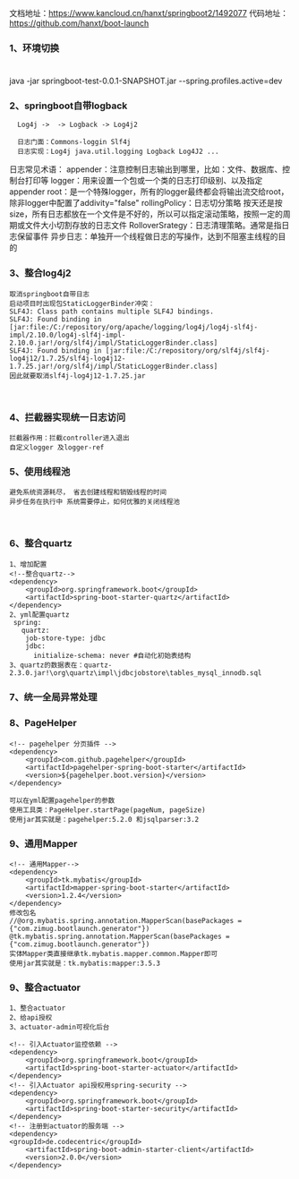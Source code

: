 
文档地址：https://www.kancloud.cn/hanxt/springboot2/1492077
代码地址：https://github.com/hanxt/boot-launch


### 1、环境切换
#
java -jar springboot-test-0.0.1-SNAPSHOT.jar  --spring.profiles.active=dev



### 2、springboot自带logback
      Log4j ->  -> Logback -> Log4j2
      
      日志门面：Commons-loggin Slf4j
      日志实现：Log4j java.util.logging Logback Log4J2 ...
  日志常见术语：
      appender：注意控制日志输出到哪里，比如：文件、数据库、控制台打印等
      logger：用来设置一个包或一个类的日志打印级别、以及指定appender
      root：是一个特殊logger，所有的logger最终都会将输出流交给root，除非logger中配置了addivity="false"
      rollingPolicy：日志切分策略 按天还是按size，所有日志都放在一个文件是不好的，所以可以指定滚动策略，按照一定的周期或文件大小切割存放的日志文件
      RolloverSrategy：日志清理策略。通常是指日志保留事件
      异步日志：单独开一个线程做日志的写操作，达到不阻塞主线程的目的

### 3、整合log4j2
    取消springboot自带日志
    启动项目时出现包StaticLoggerBinder冲突：
    SLF4J: Class path contains multiple SLF4J bindings.
    SLF4J: Found binding in [jar:file:/C:/repository/org/apache/logging/log4j/log4j-slf4j-impl/2.10.0/log4j-slf4j-impl-2.10.0.jar!/org/slf4j/impl/StaticLoggerBinder.class]
    SLF4J: Found binding in [jar:file:/C:/repository/org/slf4j/slf4j-log4j12/1.7.25/slf4j-log4j12-1.7.25.jar!/org/slf4j/impl/StaticLoggerBinder.class]
    因此就要取消slf4j-log4j12-1.7.25.jar


​    
### 4、拦截器实现统一日志访问
    拦截器作用：拦截controller进入退出
    自定义logger 及logger-ref   

### 5、使用线程池
    避免系统资源耗尽， 省去创建线程和销毁线程的时间 
    异步任务在执行中 系统需要停止，如何优雅的关闭线程池


​    
### 6、整合quartz

```
1、增加配置
<!--整合quartz-->
<dependency>
    <groupId>org.springframework.boot</groupId>
    <artifactId>spring-boot-starter-quartz</artifactId>
</dependency>
2、yml配置quartz
 spring: 
   quartz:
    job-store-type: jdbc
    jdbc:
      initialize-schema: never #自动化初始表结构
3、quartz的数据表在：quartz-2.3.0.jar!\org\quartz\impl\jdbcjobstore\tables_mysql_innodb.sql
```



### 7、统一全局异常处理    



### 8、PageHelper

```
<!-- pagehelper 分页插件 --> 
<dependency>
	<groupId>com.github.pagehelper</groupId>
	<artifactId>pagehelper-spring-boot-starter</artifactId>
	<version>${pagehelper.boot.version}</version>
</dependency>

可以在yml配置pagehelper的参数
使用工具类：PageHelper.startPage(pageNum, pageSize)
使用jar其实就是：pagehelper:5.2.0 和jsqlparser:3.2
```



### 9、通用Mapper

```
<!-- 通用Mapper--> 
<dependency>
	<groupId>tk.mybatis</groupId>
	<artifactId>mapper-spring-boot-starter</artifactId>
	<version>1.2.4</version>
</dependency>
修改包名
//@org.mybatis.spring.annotation.MapperScan(basePackages = {"com.zimug.bootlaunch.generator"})
@tk.mybatis.spring.annotation.MapperScan(basePackages = {"com.zimug.bootlaunch.generator"})
实体Mapper类直接继承tk.mybatis.mapper.common.Mapper即可
使用jar其实就是：tk.mybatis:mapper:3.5.3
```





### 9、整合actuator

```
1、整合actuator
2、给api授权
3、actuator-admin可视化后台

<!-- 引入Actuator监控依赖 -->
<dependency>
    <groupId>org.springframework.boot</groupId>
    <artifactId>spring-boot-starter-actuator</artifactId>
</dependency>
<!-- 引入Actuator api授权用spring-security -->
<dependency>
    <groupId>org.springframework.boot</groupId>
    <artifactId>spring-boot-starter-security</artifactId>
</dependency>
<!-- 注册到actuator的服务端 -->
<dependency>
<groupId>de.codecentric</groupId>
    <artifactId>spring-boot-admin-starter-client</artifactId>
    <version>2.0.0</version>
</dependency>
```

